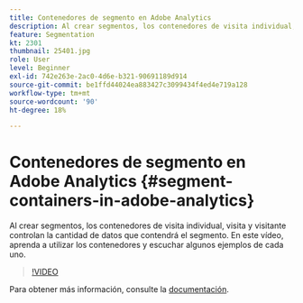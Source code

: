 ```yaml
---
title: Contenedores de segmento en Adobe Analytics
description: Al crear segmentos, los contenedores de visita individual, visita y visitante controlan la cantidad de datos que contendrá el segmento. En este vídeo, aprenda a utilizar los contenedores y escuchar algunos ejemplos de cada uno.
feature: Segmentation
kt: 2301
thumbnail: 25401.jpg
role: User
level: Beginner
exl-id: 742e263e-2ac0-4d6e-b321-90691189d914
source-git-commit: be1ffd44024ea883427c3099434f4ed4e719a128
workflow-type: tm+mt
source-wordcount: '90'
ht-degree: 18%

---
```


# Contenedores de segmento en Adobe Analytics {#segment-containers-in-adobe-analytics}

Al crear segmentos, los contenedores de visita individual, visita y visitante controlan la cantidad de datos que contendrá el segmento. En este vídeo, aprenda a utilizar los contenedores y escuchar algunos ejemplos de cada uno.

>[!VIDEO](https://video.tv.adobe.com/v/25401/?quality=12)

Para obtener más información, consulte la [documentación](https://experienceleague.adobe.com/docs/analytics/components/segmentation/seg-overview.html?lang=en).
